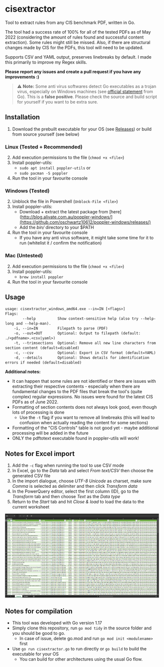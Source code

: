 # cisextractor
Tool to extract rules from any CIS benchmark PDF, written in Go.  

The tool had a success rate of 100% for all of the tested PDFs as of May 2022 (considering the amount of rules found and successful content extraction). Some rules might still be missed. Also, if there are structural changes made by CIS for the PDFs, this tool will need to be updated.

Supports CSV and YAML output, preserves linebreaks by default. I made this primarily to improve my Regex skills.

**Please report any issues and create a pull request if you have any improvements :)**  

> :warning: **Note:** Some anti virus softwares detect Go executables as a trojan virus, especially on Windows machines (see [official statement](https://go.dev/doc/faq#virus) from Go). This is a **false positive**. Please check the source and build script for yourself if you want to be extra sure.  

## Installation
1.  Download the prebuilt executable for your OS (see [Releases](https://github.com/lartsch/cisextractor/releases)) or build from source yourself (see below)
### Linux (Tested + Recommended)
2.  Add execution permissions to the file (```chmod +x <file>```)
3.  Install poppler-utils:
	-  ```sudo apt install poppler-utils``` or
	-  ```sudo pacman -S poppler```
4.  Run the tool in your favourite console
### Windows (Tested)
2.  Unblock the file in Powershell (```Unblock-File <file>```)
3.  Install poppler-utils:
	- Download + extract the latest package from [here](http://blog.alivate.com.au/poppler-windows/](https://github.com/oschwartz10612/poppler-windows/releases/)
	- Add the *bin/* directory to your $PATH
4.  Run the tool in your favourite console
    -  If you have any anti virus software, it might take some time for it to run (whitelist it / confirm the notification)
### Mac (Untested)
2.  Add execution permissions to the file (```chmod +x <file>```)
3.  Install poppler-utils:
	-  ```brew install poppler```
4.  Run the tool in your favourite console

## Usage
```
usage: cisextractor_windows_amd64.exe --in=IN [<flags>]                                                                                                                 Flags:                   
        --help          Show context-sensitive help (also try --help-long and --help-man).
    -i, --in=IN         Filepath to parse (PDF)
    -o, --out=OUT       Optional: Output to filepath (default: ./<pdfname>.<csv|yaml>)
    -t, --trimsections  Optional: Remove all new line characters from section content (default=disabled)
    -c, --csv           Optional: Export in CSV format (default=YAML)
    -d, --details       Optional: Shows details for identification errors if needed (default=disabled)
```

**Additional notes:**  
- It can happen that some rules are not identified or there are issues with extracting their respective contents - especially when there are fundamental changes to the PDF files that break the tool's (quite complex) regular expressions. No issues were found for the latest CIS PDFs as of June 2022.
- Formatting of section contents does not always look good, even though lots of processing is done
	- Use the ```-t``` flag if you want to remove all linebreaks (this will lead to confusion when actually reading the content for some sections)
- Formatting of the "CIS Controls" table is not good yet - maybe additional processing will be added in the future
- ONLY the pdftotext executable found in poppler-utils will work!

## Notes for Excel import
1.  Add the ```-c``` flag when running the tool to use CSV mode
2.  In Excel, go to the *Data* tab and select *From text/CSV* then choose the generated CSV file
3.  In the import dialogue, choose *UTF-8 Unicode* as charset, make sure *Comma* is selected as delimiter and then click *Transform data*
4.  In the PowerQuery editor, select the first column (ID), go to the *Transform* tab and then choose *Text* as the *Data type*
5.  Return to the *Start* tab and hit *Close & load* to load the data to the current worksheet

![preview](https://github.com/lartsch/cisextractor/blob/main/preview.png?raw=true)

## Notes for compilation
- This tool was developed with Go version 1.17
- Simply clone this repository, run ```go mod tidy``` in the source folder and you should be good to go.
    - In case of issue, delete go.mod and run ```go mod init <modulename>``` first
- Use ```go run cisextractor.go``` to run directly or ```go build``` to build the executable for your OS
	- You can build for other architectures using the usual Go flow.
